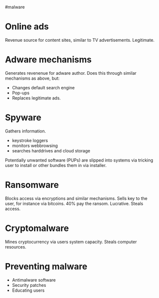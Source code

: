 #malware 

# Online ads
Revenue source for content sites, similar to TV advertisements. Legitimate.

# Adware mechanisms
Generates revenenue for adware author. Does this through similar mechanisms as above, but:
- Changes default search engine
- Pop-ups
- Replaces legitimate ads.

# Spyware
Gathers information.
- keystroke loggers
- monitors webbrowsing
- searches harddrives and cloud storage

Potentially unwanted software (PUPs) are slipped into systems via tricking user to install or other bundles them in via installer.

# Ransomware
Blocks access via encryptions and similar mechanisms. Sells key to the user, for instance via bitcoins. 40% pay the ransom. Lucrative. Steals access.

# Cryptomalware
Mines cryptocurrency via users system capacity. Steals computer resources. 


# Preventing malware
- Antimalware software
- Security patches
- Educating users

